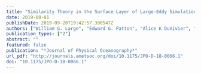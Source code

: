 ```yaml
---
title: "Similarity Theory in the Surface Layer of Large-Eddy Simulations of the Wind-, Wave-, and Buoyancy-Forced Southern Ocean"
date: 2019-08-01
publishDate: 2019-09-20T19:42:57.390547Z
authors: ["William G. Large", "Edward G. Patton", "Alice K DuVivier", "Peter P. Sullivan", "Leonel Romero"]
publication_types: ["2"]
abstract: ""
featured: false
publication: "*Journal of Physical Oceanography*"
url_pdf: "http://journals.ametsoc.org/doi/10.1175/JPO-D-18-0066.1"
doi: "10.1175/JPO-D-18-0066.1"
---
```


